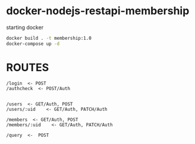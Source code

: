 # docker-nodejs-restapi-membership

starting docker

```cmd
docker build . -t membership:1.0
docker-compose up -d
```

# ROUTES

```
/login  <- POST
/authcheck  <- POST/Auth


/users  <- GET/Auth, POST
/users/:uid    <- GET/Auth, PATCH/Auth

/members  <- GET/Auth, POST
/members/:uid    <- GET/Auth, PATCH/Auth

/query  <-  POST
```
